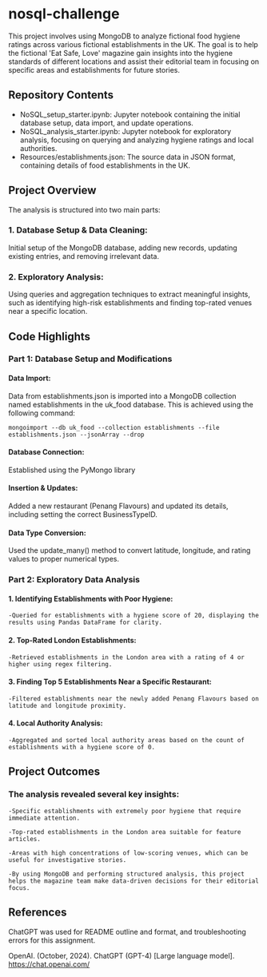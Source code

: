 # nosql-challenge

This project involves using MongoDB to analyze fictional food hygiene ratings across various fictional establishments in the UK. The goal is to help the fictional 'Eat Safe, Love' magazine gain insights into the hygiene standards of different locations and assist their editorial team in focusing on specific areas and establishments for future stories.

## Repository Contents

- NoSQL_setup_starter.ipynb: Jupyter notebook containing the initial database setup, data import, and update operations.
- NoSQL_analysis_starter.ipynb: Jupyter notebook for exploratory analysis, focusing on querying and analyzing hygiene ratings and local authorities.
- Resources/establishments.json: The source data in JSON format, containing details of food establishments in the UK.



## Project Overview
The analysis is structured into two main parts:

### 1. Database Setup & Data Cleaning: 
Initial setup of the MongoDB database, adding new records, updating existing entries, and removing irrelevant data.

### 2. Exploratory Analysis: 
Using queries and aggregation techniques to extract meaningful insights, such as identifying high-risk establishments and finding top-rated venues near a specific location.

## Code Highlights

### Part 1: Database Setup and Modifications

#### Data Import: 
Data from establishments.json is imported into a MongoDB collection named establishments in the uk_food database. This is achieved using the following command:

    mongoimport --db uk_food --collection establishments --file establishments.json --jsonArray --drop
 
#### Database Connection: 
Established using the PyMongo library

#### Insertion & Updates: 
Added a new restaurant (Penang Flavours) and updated its details, including setting the correct BusinessTypeID.

#### Data Type Conversion: 
Used the update_many() method to convert latitude, longitude, and rating values to proper numerical types.

### Part 2: Exploratory Data Analysis

#### 1. Identifying Establishments with Poor Hygiene:
    -Queried for establishments with a hygiene score of 20, displaying the results using Pandas DataFrame for clarity.

#### 2. Top-Rated London Establishments:
    -Retrieved establishments in the London area with a rating of 4 or higher using regex filtering.

#### 3. Finding Top 5 Establishments Near a Specific Restaurant:
    -Filtered establishments near the newly added Penang Flavours based on latitude and longitude proximity.

#### 4. Local Authority Analysis:
    -Aggregated and sorted local authority areas based on the count of establishments with a hygiene score of 0.

## Project Outcomes

### The analysis revealed several key insights:

    -Specific establishments with extremely poor hygiene that require immediate attention.
    
    -Top-rated establishments in the London area suitable for feature articles.
    
    -Areas with high concentrations of low-scoring venues, which can be useful for investigative stories.
    
    -By using MongoDB and performing structured analysis, this project helps the magazine team make data-driven decisions for their editorial focus.


## References

ChatGPT was used for README outline and format, and troubleshooting errors for this assignment.

OpenAI. (October, 2024). ChatGPT (GPT-4) [Large language model]. https://chat.openai.com/
